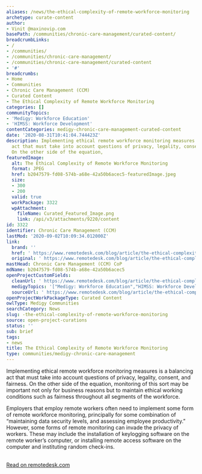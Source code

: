 ```yaml
---
aliases: /news/the-ethical-complexity-of-remote-workforce-monitoring
archetype: curate-content
author:
- Vinit @maxinovip.com
basePath: /communities/chronic-care-management/curated-content/
breadcrumbLinks:
- /
- /communities/
- /communities/chronic-care-management/
- /communities/chronic-care-management/curated-content
- '#'
breadcrumbs:
- Home
- Communities
- Chronic Care Management (CCM)
- Curated Content
- The Ethical Complexity of Remote Workforce Monitoring
categories: []
communityTopics:
- 'Medigy: Workforce Education'
- 'HIMSS: Workforce Development'
contentCategories: medigy-chronic-care-management-curated-content
date: '2020-08-31T10:41:04.744423Z'
description: Implementing ethical remote workforce monitoring measures is a balancing
  act that must take into account questions of privacy, legality, consent, and fairness.
  On the other side of the equation,
featuredImage:
  alt: The Ethical Complexity of Remote Workforce Monitoring
  format: JPEG
  href: b2047579-fd08-574b-a68e-42a50b6acec5-featuredImage.jpeg
  size:
  - 300
  - 200
  valid: true
  workPackage: 3322
  wpAttachment:
    fileName: Curated_Featured_Image.png
    link: /api/v3/attachments/9220/content
id: 3322
identifier: Chronic Care Management (CCM)
lastMod: '2020-09-02T10:09:34.012000Z'
link:
  brand: ''
  href: ' https://www.remotedesk.com/blog/article/the-ethical-complexity-of-remote-workforce-monitoring'
  original: ' https://www.remotedesk.com/blog/article/the-ethical-complexity-of-remote-workforce-monitoring'
mastHead: Chronic Care Management (CCM) CoP
mdName: b2047579-fd08-574b-a68e-42a50b6acec5
openProjectCustomFields:
  cleanUrl: ' https://www.remotedesk.com/blog/article/the-ethical-complexity-of-remote-workforce-monitoring'
  medigyTopics: '["Medigy: Workforce Education","HIMSS: Workforce Development"]'
  sourceUrl: ' https://www.remotedesk.com/blog/article/the-ethical-complexity-of-remote-workforce-monitoring'
openProjectWorkPackageType: Curated Content
owlType: Medigy Communities
searchCategory: News
slug: -the-ethical-complexity-of-remote-workforce-monitoring
source: open-project-curations
status: ''
sub: brief
tags:
- news
title: The Ethical Complexity of Remote Workforce Monitoring
type: communities/medigy-chronic-care-management
---
```


<p>Implementing ethical remote workforce monitoring measures is a balancing act that must take into account questions of privacy, legality, consent, and fairness. On the other side of the equation, monitoring of this sort may be important not only for business reasons but to maintain ethical working conditions such as fairness throughout all segments of the workforce.</p><p>Employers that employ remote workers often need to implement some form of remote workforce monitoring, principally for some combination of “maintaining data security levels, and assessing employee productivity.” However, some forms of remote monitoring can invade the privacy of workers. These may include the installation of keylogging software on the remote worker’s computer, or installing remote access software on the computer and instituting random check-ins.</p><p><br><a href="https://www.remotedesk.com/blog/article/the-ethical-complexity-of-remote-workforce-monitoring">Read on remotedesk.com</a></p>